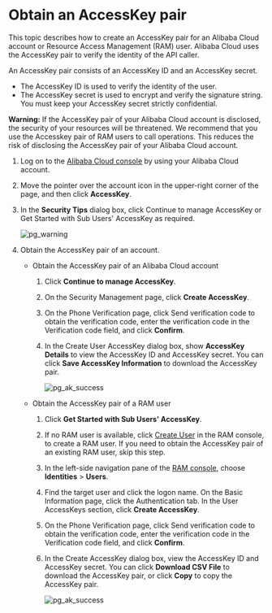 # Obtain an AccessKey pair

This topic describes how to create an AccessKey pair for an Alibaba Cloud account or Resource Access Management \(RAM\) user. Alibaba Cloud uses the AccessKey pair to verify the identity of the API caller.

An AccessKey pair consists of an AccessKey ID and an AccessKey secret.

-   The AccessKey ID is used to verify the identity of the user.
-   The AccessKey secret is used to encrypt and verify the signature string. You must keep your AccessKey secret strictly confidential.

**Warning:** If the AccessKey pair of your Alibaba Cloud account is disclosed, the security of your resources will be threatened. We recommend that you use the Accesskey pair of RAM users to call operations. This reduces the risk of disclosing the AccessKey pair of your Alibaba Cloud account.

1.  Log on to the [Alibaba Cloud console](https://home.console.aliyun.com/new?spm=a2c4g.11186623.2.13.b22b5f81PaDcNA#/) by using your Alibaba Cloud account.

2.  Move the pointer over the account icon in the upper-right corner of the page, and then click **AccessKey**.

3.  In the **Security Tips** dialog box, click Continue to manage AccessKey or Get Started with Sub Users' AccessKey as required.

    ![pg_warning](https://static-aliyun-doc.oss-cn-hangzhou.aliyuncs.com/assets/img/en-US/6415559951/p48002.png)

4.  Obtain the AccessKey pair of an account.

    -   Obtain the AccessKey pair of an Alibaba Cloud account
        1.  Click **Continue to manage AccessKey**.
        2.  On the Security Management page, click **Create AccessKey**.
        3.  On the Phone Verification page, click Send verification code to obtain the verification code, enter the verification code in the Verification code field, and click **Confirm**.
        4.  In the Create User AccessKey dialog box, show **AccessKey Details** to view the AccessKey ID and AccessKey secret. You can click **Save AccessKey Information** to download the AccessKey pair.

            ![pg_ak_success](https://static-aliyun-doc.oss-cn-hangzhou.aliyuncs.com/assets/img/en-US/6415559951/p48003.png)

    -   Obtain the AccessKey pair of a RAM user
        1.  Click **Get Started with Sub Users' AccessKey**.
        2.  If no RAM user is available, click [Create User](https://ram.console.aliyun.com/users/new) in the RAM console, to create a RAM user. If you need to obtain the AccessKey pair of an existing RAM user, skip this step.
        3.  In the left-side navigation pane of the [RAM console](https://ram.console.aliyun.com/users/new), choose **Identities** \> **Users**.
        4.  Find the target user and click the logon name. On the Basic Information page, click the Authentication tab. In the User AccessKeys section, click **Create AccessKey**.
        5.  On the Phone Verification page, click Send verification code to obtain the verification code, enter the verification code in the Verification code field, and click **Confirm**.
        6.  In the Create AccessKey dialog box, view the AccessKey ID and AccessKey secret. You can click **Download CSV File** to download the AccessKey pair, or click **Copy** to copy the AccessKey pair.

            ![pg_ak_success](https://static-aliyun-doc.oss-cn-hangzhou.aliyuncs.com/assets/img/en-US/6415559951/p48004.png)


